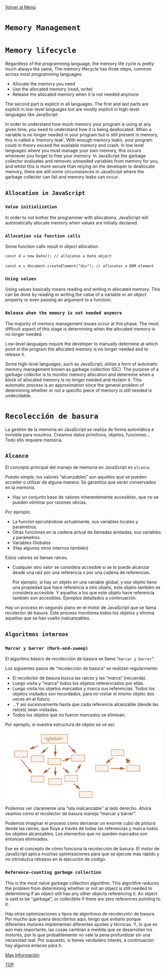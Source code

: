 [Volver al Menú](../root.md)

# `Memory Management`

# `Memory lifecycle`

Regardless of the programming language, the memory life cycle is pretty much always the same, The memory lifecycle has three steps, common across most programming languages:

- Allocate the memory you need
- Use the allocated memory (read, write)
- Release the allocated memory when it is not needed anymore

The second part is explicit in all languages. The first and last parts are explicit in low-level languages but are mostly implicit in high-level languages like JavaScript.

In order to understand how much memory your program is using at any given time, you need to understand how it is being deallocated. When a variable is no longer needed in your program but is still present in memory, this is called a ‘memory leak’. With enough memory leaks, your program could in theory exceed the available memory and crash. In low level languages where you must manage your own memory, this occurs whenever you forget to free your memory. In JavaScript the garbage collector evaluates and removes unneeded variables from memory for you, and whilst this is more secure than relying on the developer to deallocate memory, there are still some circumstances in JavaScript where the garbage collector can fail and memory leaks can occur.

## `Allocation in JavaScript`

### `Value initialization`

In order to not bother the programmer with allocations, JavaScript will automatically allocate memory when values are initially declared.

### `Allocation via function calls`
Some function calls result in object allocation.

```
const d = new Date(); // allocates a Date object

const e = document.createElement("div"); // allocates a DOM element

```

### `Using values`

Using values basically means reading and writing in allocated memory. This can be done by reading or writing the value of a variable or an object property or even passing an argument to a function.

### `Release when the memory is not needed anymore`

The majority of memory management issues occur at this phase. The most difficult aspect of this stage is determining when the allocated memory is no longer needed.

Low-level languages require the developer to manually determine at which point in the program the allocated memory is no longer needed and to release it.

Some high-level languages, such as JavaScript, utilize a form of automatic memory management known as garbage collection (GC). The purpose of a garbage collector is to monitor memory allocation and determine when a block of allocated memory is no longer needed and reclaim it. This automatic process is an approximation since the general problem of determining whether or not a specific piece of memory is still needed is undecidable.

# `Recolección de basura`

La gestión de la memoria en JavaScript se realiza de forma automática e invisible para nosotros. Creamos datos primitivos, objetos, funciones… Todo ello requiere memoria.

## `Alcance`

El concepto principal del manejo de memoria en JavaScript es `alcance`.

Puesto simple, los valores “alcanzables” son aquellos que se pueden acceder o utilizar de alguna manera: Se garantiza que serán conservados en la memoria.

- Hay un conjunto base de valores inherentemente accesibles, que no se pueden eliminar por razones obvias.

Por ejemplo:

- La función ejecutándose actualmente, sus variables locales y parámetros.
- Otras funciones en la cadena actual de llamadas anidadas, sus variables y parámetros.
- Variables Globales
- (Hay algunos otros internos también)

Estos valores se llaman raíces.

- Cualquier otro valor se considera accesible si se lo puede alcanzar desde una raíz por una referencia o por una cadena de referencias.

  Por ejemplo, si hay un objeto en una variable global, y ese objeto tiene una propiedad que hace referencia a otro objeto, este objeto también se considera accesible. Y aquellos a los que este objeto hace referencia también son accesibles. Ejemplos detallados a continuación.

Hay un proceso en segundo plano en el motor de JavaScript que se llama recolector de basura. Este proceso monitorea todos los objetos y elimina aquellos que se han vuelto inalcanzables.

## `Algoritmos internos`

### `Marcar y barrer (Mark-and-sweep)`

El algoritmo básico de recolección de basura se llama “`marcar y barrer`”.

Los siguientes pasos de “recolección de basura” se realizan regularmente:

- El recolector de basura busca las raíces y las “marca” (recuerda).
- Luego visita y “marca” todos los objetos referenciados por ellas.
- Luego visita los objetos marcados y marca sus referencias. Todos los objetos visitados son recordados, para no visitar el mismo objeto dos veces en el futuro.
- …Y así sucesivamente hasta que cada referencia alcanzable (desde las raíces) sean visitadas.
- Todos los objetos que no fueron marcados se eliminan.


Por ejemplo, si nuestra estructura de objeto se ve así:

<img src="garbage-collection-1.svg">

Podemos ver claramente una “isla inalcanzable” al lado derecho. Ahora veamos cómo el recolector de basura maneja “marcar y barrer”.

Podemos imaginar el proceso como derramar un enorme cubo de pintura desde las raíces, que fluye a través de todas las referencias y marca todos los objetos alcanzables. Los elementos que no queden marcados son entonces eliminados.

Ese es el concepto de cómo funciona la recolección de basura. El motor de JavaScript aplica muchas optimizaciones para que se ejecute más rápido y no introduzca retrasos en la ejecución de código.

### `Reference-counting garbage collection`

This is the most naïve garbage collection algorithm. This algorithm reduces the problem from determining whether or not an object is still needed to determining if an object still has any other objects referencing it. An object is said to be "garbage", or collectible if there are zero references pointing to it.

Hay otras optimizaciones y tipos de algoritmos de recolección de basura. Por mucho que quiera describirlos aquí, tengo que evitarlo porque diferentes motores implementan diferentes ajustes y técnicas. Y, lo que es aún más importante, las cosas cambian a medida que se desarrollan los motores, por lo que probablemente no vale la pena profundizar sin una necesidad real. Por supuesto, si tienes verdadero interés, a continuación hay algunos enlaces para ti.

[Mas Información](https://es.javascript.info/garbage-collection)

[TOP](#memory-management)